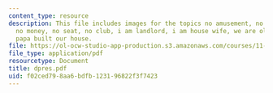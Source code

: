```yaml
---
content_type: resource
description: This file includes images for the topics no amusement, no job, no bathroom,
  no money, no seat, no club, i am landlord, i am house wife, we are old friends and
  papa built our house.
file: https://ol-ocw-studio-app-production.s3.amazonaws.com/courses/11-307-beijing-urban-design-studio-summer-2006/f02ced798aa6bdfb123196822f3f7423_dpres.pdf
file_type: application/pdf
resourcetype: Document
title: dpres.pdf
uid: f02ced79-8aa6-bdfb-1231-96822f3f7423
---
```

